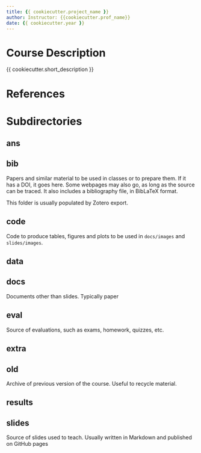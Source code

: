 ```yaml
---
title: {{ cookiecutter.project_name }}
author: Instructor: {{cookiecutter.prof_name}}
date: {{ cookiecutter.year }}
---
```


# Course Description

{{ cookiecutter.short_description }}

# References

# Subdirectories

## ans

## bib

Papers and similar material to be used in classes or to prepare them. If it has a DOI, it goes here. Some webpages may also go, as long as the source can be traced. It also includes a bibliography file, in BibLaTeX format.

This folder is usually populated by Zotero export.

## code

Code to produce tables, figures and plots to be used in `docs/images` and `slides/images`.

## data

## docs

Documents other than slides. Typically paper

## eval

Source of evaluations, such as exams, homework, quizzes, etc.

## extra

## old

Archive of previous version of the course. Useful to recycle material.

## results

## slides

Source of slides used to teach. Usually written in Markdown and published on GitHub pages
